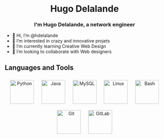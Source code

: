 # <center>Hugo Delalande</center>

### <div align="center">I'm Hugo Delalande, a network engineer</div>  

- 👋 Hi, I’m @hdelalande
- 👀 I’m interested in crazy and innovative projets
- 🌱 I’m currently learning Creative Web Design
- 💞️ I’m looking to collaborate with Web designers

## Languages and Tools  
<div align="center">  
<img style="margin: 10px" src="https://profilinator.rishav.dev/skills-assets/python-original.svg" alt="Python" height="75" />  
<img style="margin: 10px" src="https://profilinator.rishav.dev/skills-assets/java-original-wordmark.svg" alt="Java" height="75" />  
<img style="margin: 10px" src="https://profilinator.rishav.dev/skills-assets/mysql-original-wordmark.svg" alt="MySQL" height="75" />  
<img style="margin: 10px" src="https://profilinator.rishav.dev/skills-assets/linux-original.svg" alt="Linux" height="75" />  
<img style="margin: 10px" src="https://profilinator.rishav.dev/skills-assets/gnu_bash-icon.svg" alt="Bash" height="75" />  
<img style="margin: 10px" src="https://profilinator.rishav.dev/skills-assets/git-scm-icon.svg" alt="Git" height="75" />  
<img style="margin: 10px" src="https://profilinator.rishav.dev/skills-assets/gitlab.svg" alt="GitLab" height="75" />  
</div>  

<!---
hdelalande/hdelalande is a ✨ special ✨ repository because its `README.md` (this file) appears on your GitHub profile.
You can click the Preview link to take a look at your changes.
--->
